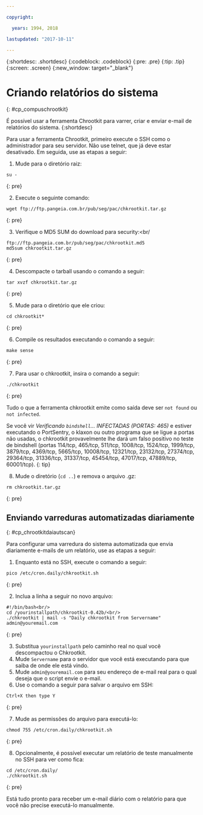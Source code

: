 ```yaml
---

copyright:

  years: 1994, 2018

lastupdated: "2017-10-11"

---
```


{:shortdesc: .shortdesc}
{:codeblock: .codeblock}
{:pre: .pre}
{:tip: .tip}
{:screen: .screen}
{:new_window: target="_blank"}

# Criando relatórios do sistema
{: #cp_compuschrootkit}

É possível usar a ferramenta Chrootkit para varrer, criar e enviar e-mail de relatórios do sistema.
{:shortdesc}

Para usar a ferramenta Chrootkit, primeiro execute o SSH como o administrador para seu servidor. Não use telnet, que já deve estar desativado. Em seguida, use as etapas a seguir:

1. Mude para o diretório raiz:  

  ```
  su -
  ```
  {: pre}

2. Execute o seguinte comando:

  ```
  wget ftp://ftp.pangeia.com.br/pub/seg/pac/chkrootkit.tar.gz
  ```
  {: pre}

3. Verifique o MD5 SUM do download para security:<br/

  ```
  ftp://ftp.pangeia.com.br/pub/seg/pac/chkrootkit.md5
  md5sum chkrootkit.tar.gz
  ```
  {: pre}

4. Descompacte o tarball usando o comando a seguir:<br/>

  ```
  tar xvzf chkrootkit.tar.gz
  ```
  {: pre}

5. Mude para o diretório que ele criou:

  ```
  cd chkrootkit*
  ```
  {: pre}

6. Compile os resultados executando o comando a seguir:

  ```
  make sense
  ```
  {: pre}

7. Para usar o chkrootkit, insira o comando a seguir:

  ```
  ./chkrootkit
  ```
  {: pre}

Tudo o que a ferramenta chkrootkit emite como saída deve ser `not found` ou `not infected`.

Se você vir *Verificando `bindshell`... INFECTADAS (PORTAS: 465)* e estiver executando o PortSentry, o klaxon ou outro programa que se ligue a portas não usadas, o chkrootkit provavelmente lhe dará um falso positivo no teste de bindshell (portas 114/tcp, 465/tcp, 511/tcp, 1008/tcp, 1524/tcp, 1999/tcp, 3879/tcp, 4369/tcp, 5665/tcp, 10008/tcp, 12321/tcp, 23132/tcp, 27374/tcp, 29364/tcp, 31336/tcp, 31337/tcp, 45454/tcp, 47017/tcp, 47889/tcp, 60001/tcp).
{: tip}

8. Mude o diretório (`cd ..`) e remova o arquivo .gz:  

  ```
  rm chkrootkit.tar.gz
  ```
  {: pre}

## Enviando varreduras automatizadas diariamente
{: #cp_chrootkitdaiautscan}

Para configurar uma varredura do sistema automatizada que envia diariamente e-mails de um relatório, use as etapas a seguir:

1. Enquanto está no SSH, execute o comando a seguir:

  ```
  pico /etc/cron.daily/chkrootkit.sh
  ```
  {: pre}

2. Inclua a linha a seguir no novo arquivo:

  ```
  #!/bin/bash<br/>
  cd /yourinstallpath/chkrootkit-0.42b/<br/>
  ./chkrootkit | mail -s "Daily chkrootkit from Servername" admin@youremail.com
  ```
  {: pre}

3. Substitua `yourinstallpath` pelo caminho real no qual você descompactou o Chkrootkit.
4. Mude `Servername` para o servidor que você está executando para que saiba de onde ele está vindo.
5. Mude `admin@youremail.com` para seu endereço de e-mail real para o qual deseja que o script envie o e-mail.
6. Use o comando a seguir para salvar o arquivo em SSH:

  ```
  Ctrl+X then type Y
  ```
  {: pre}

7. Mude as permissões do arquivo para executá-lo:

  ```
  chmod 755 /etc/cron.daily/chkrootkit.sh
  ```
  {: pre}

8.  Opcionalmente, é possível executar um relatório de teste manualmente no SSH para ver como fica:

  ```
  cd /etc/cron.daily/
  ./chkrootkit.sh
  ```
  {: pre}

Está tudo pronto para receber um e-mail diário com o relatório para que você não precise executá-lo manualmente.
